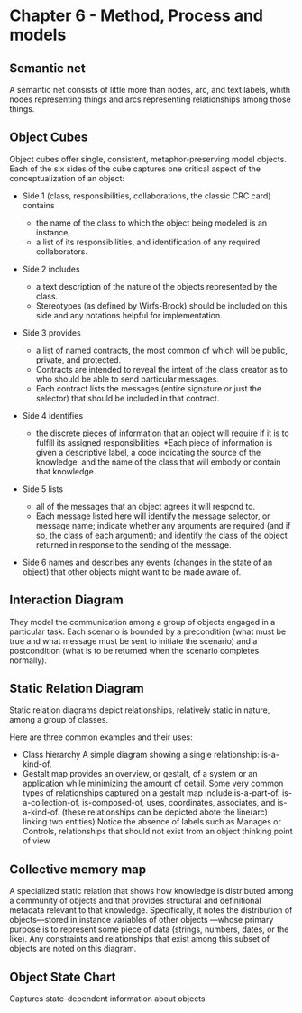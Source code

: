 Chapter 6 - Method, Process and models
======================================

Semantic net
------------
A semantic net consists of little more than nodes, arc, and text labels,
whith nodes representing things and arcs representing relationships
among those things.

Object Cubes
------------
Object cubes offer single, consistent, metaphor-preserving model objects.
Each of the six sides of the cube captures one critical aspect of the conceptualization of an object:
 - Side 1  (class, responsibilities, collaborations, the classic CRC card)
   contains
   * the name of the class to which the object being modeled is an instance,
   * a list of its responsibilities, and identification of any required collaborators.
 - Side 2  includes
   * a text description of the nature of the objects represented by the class.
   * Stereotypes (as defined by Wirfs-Brock) should be included on this side and any notations helpful for implementation.

  - Side 3  provides
    * a list of named contracts, the most common of which will be public, private, and protected.
    * Contracts are intended to reveal the intent of the class creator as to who should be able to send particular messages.
    * Each contract lists the messages (entire signature or just the selector) that should be included in that contract.

  - Side 4 identifies 
    * the discrete pieces of information that an object will require
      if it is to fulfill its assigned responsibilities.
    *Each piece of information is given a descriptive label,
     a code indicating the source of the knowledge,
     and the name of the class that will embody or contain that knowledge.

  - Side 5  lists
    * all of the messages that an object agrees it will respond to.
    * Each message listed here will identify the message selector, or message name;
      indicate whether any arguments are required (and if so, the class of each argument);
      and identify the class of the object returned in response to the sending of the message.

  - Side 6  names and describes any events (changes in the state of an object) that other objects might want to be made aware of.

Interaction Diagram
-------------------
They model the communication among a group of objects engaged in a particular task.
Each scenario is bounded by a precondition (what must be true and what message must be sent to initiate the scenario) and a postcondition (what is to be returned when the scenario completes normally).

Static Relation Diagram
-----------------------
Static relation diagrams depict relationships, relatively static in nature, among a group of classes.

Here are three common examples and their uses:
- Class hierarchy
A simple diagram showing a single relationship: is-a-kind-of.
- Gestalt map
provides an overview, or gestalt, of a system or an application while minimizing the amount of detail.
Some very common types of relationships captured on a gestalt map include
is-a-part-of, is-a-collection-of, is-composed-of, uses, coordinates, associates, and is-a-kind-of.
(these relationships can be depicted abote the line(arc) linking two entities)
Notice the absence of labels such as Manages or Controls, relationships that should not exist from an object thinking point of view

Collective memory map
---------------------
A specialized static relation that shows how knowledge is distributed among a community of objects
and that provides structural and definitional metadata relevant to that knowledge.
Specifically, it notes the distribution of objects—stored in instance variables of other objects
—whose primary purpose is to represent some piece of data (strings, numbers, dates, or the like).
Any constraints and relationships that exist among this subset of objects are
noted on this diagram.

Object State Chart
------------------
Captures state-dependent information about objects
